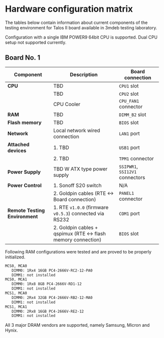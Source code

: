 # Hardware configuration matrix

The tables below contain information about current components of the testing
environment for Talos II board available in 3mdeb testing laboratory.

Configuration with a single IBM POWER9 64bit CPU is supported.
Dual CPU setup not supported currently.

## Board No. 1

| Component                      | Description                                                   | Board connection                |
|--------------------------------|---------------------------------------------------------------|---------------------------------|
| **CPU**                        | TBD                                                           | `CPU1` slot                     |
|                                | TBD                                                           | `CPU2` slot                     |
|                                | CPU Cooler                                                    | `CPU_FAN1` connector            |
| **RAM**                        | TBD                                                           | `DIMM_B2` slot                  |
| **Flash memory**               | TBD                                                           | `BIOS` slot                     |
| **Network**                    | Local network wired connection                                | `LAN1` port                     |
| **Attached devices**           | 1. TBD                                                        | `USB1` port                     |
|                                | 2. TBD                                                        | `TPM1` connector                |
| **Power Supply**               | TBD W ATX type power supply                                   | `SSIPWR1`, `SSI12V1` connectors |
| **Power Control**              | 1. Sonoff S20 switch                                          | N/A                             |
|                                | 2. Goldpin cables (RTE <-> Board connection)                  | `PANEL1` connector              |
| **Remote Testing Environment** | 1. RTE `v1.0.0` (firmware `v0.5.3`) connected via RS232       | `COM1` port                     |
|                                | 2. Goldpin cables + qspimux (RTE <-> flash memory connection) | `BIOS` slot                     |

Following RAM configurations were tested and are proved to be properly
initialized.

```bash
MCS0, MCA0
   DIMM0: 1Rx4 16GB PC4-2666V-RC2-12-PA0
   DIMM1: not installed
MCS0, MCA1
   DIMM0: 1Rx8 8GB PC4-2666V-RD1-12
   DIMM1: not installed
MCS1, MCA0
   DIMM0: 2Rx4 32GB PC4-2666V-RB2-12-MA0
   DIMM1: not installed
MCS1, MCA1
   DIMM0: 2Rx8 16GB PC4-2666V-RE2-12
   DIMM1: not installed
```

All 3 major DRAM vendors are supported, namely Samsung, Micron and Hynix.